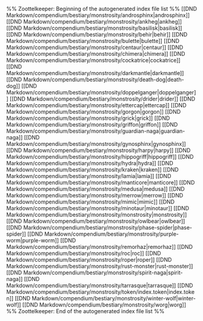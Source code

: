 %% Zoottelkeeper: Beginning of the autogenerated index file list  %%
 [[DND Markdown/compendium/bestiary/monstrosity/androsphinx|androsphinx]]
 [[DND Markdown/compendium/bestiary/monstrosity/ankheg|ankheg]]
 [[DND Markdown/compendium/bestiary/monstrosity/basilisk|basilisk]]
 [[DND Markdown/compendium/bestiary/monstrosity/behir|behir]]
 [[DND Markdown/compendium/bestiary/monstrosity/bulette|bulette]]
 [[DND Markdown/compendium/bestiary/monstrosity/centaur|centaur]]
 [[DND Markdown/compendium/bestiary/monstrosity/chimera|chimera]]
 [[DND Markdown/compendium/bestiary/monstrosity/cockatrice|cockatrice]]
 [[DND Markdown/compendium/bestiary/monstrosity/darkmantle|darkmantle]]
 [[DND Markdown/compendium/bestiary/monstrosity/death-dog|death-dog]]
 [[DND Markdown/compendium/bestiary/monstrosity/doppelganger|doppelganger]]
 [[DND Markdown/compendium/bestiary/monstrosity/drider|drider]]
 [[DND Markdown/compendium/bestiary/monstrosity/ettercap|ettercap]]
 [[DND Markdown/compendium/bestiary/monstrosity/gorgon|gorgon]]
 [[DND Markdown/compendium/bestiary/monstrosity/grick|grick]]
 [[DND Markdown/compendium/bestiary/monstrosity/griffon|griffon]]
 [[DND Markdown/compendium/bestiary/monstrosity/guardian-naga|guardian-naga]]
 [[DND Markdown/compendium/bestiary/monstrosity/gynosphinx|gynosphinx]]
 [[DND Markdown/compendium/bestiary/monstrosity/harpy|harpy]]
 [[DND Markdown/compendium/bestiary/monstrosity/hippogriff|hippogriff]]
 [[DND Markdown/compendium/bestiary/monstrosity/hydra|hydra]]
 [[DND Markdown/compendium/bestiary/monstrosity/kraken|kraken]]
 [[DND Markdown/compendium/bestiary/monstrosity/lamia|lamia]]
 [[DND Markdown/compendium/bestiary/monstrosity/manticore|manticore]]
 [[DND Markdown/compendium/bestiary/monstrosity/medusa|medusa]]
 [[DND Markdown/compendium/bestiary/monstrosity/merrow|merrow]]
 [[DND Markdown/compendium/bestiary/monstrosity/mimic|mimic]]
 [[DND Markdown/compendium/bestiary/monstrosity/minotaur|minotaur]]
 [[DND Markdown/compendium/bestiary/monstrosity/monstrosity|monstrosity]]
 [[DND Markdown/compendium/bestiary/monstrosity/owlbear|owlbear]]
 [[DND Markdown/compendium/bestiary/monstrosity/phase-spider|phase-spider]]
 [[DND Markdown/compendium/bestiary/monstrosity/purple-worm|purple-worm]]
 [[DND Markdown/compendium/bestiary/monstrosity/remorhaz|remorhaz]]
 [[DND Markdown/compendium/bestiary/monstrosity/roc|roc]]
 [[DND Markdown/compendium/bestiary/monstrosity/roper|roper]]
 [[DND Markdown/compendium/bestiary/monstrosity/rust-monster|rust-monster]]
 [[DND Markdown/compendium/bestiary/monstrosity/spirit-naga|spirit-naga]]
 [[DND Markdown/compendium/bestiary/monstrosity/tarrasque|tarrasque]]
 [[DND Markdown/compendium/bestiary/monstrosity/token/index.token|index.token]]
 [[DND Markdown/compendium/bestiary/monstrosity/winter-wolf|winter-wolf]]
 [[DND Markdown/compendium/bestiary/monstrosity/worg|worg]]
%% Zoottelkeeper: End of the autogenerated index file list  %%
